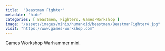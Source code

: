 ```yaml
---
title:  "Beastman Fighter"
metadate: "hide"
categories: [ Beastmen, Fighters, Games-Workshop ]
image: "/assets/images/minis/humanoid/beastmen/BeastmanFighter4.jpg"
visit: "https://www.games-workshop.com"
---
```

Games Workshop Warhammer mini.